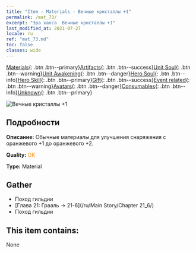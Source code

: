 ```yaml
---
title: "Item - Materials - Вечные кристаллы +1"
permalink: /mat_73/
excerpt: "Эра хаоса  Вечные кристаллы +1"
last_modified_at: 2021-07-27
locale: ru
ref: "mat_73.md"
toc: false
classes: wide
---
```

 [Materials](/ItemsRU/){: .btn .btn--primary}[Artifacts](/ItemsRU/Artifacts/){: .btn .btn--success}[Unit Soul](/ItemsRU/UnitSoul/){: .btn .btn--warning}[Unit Awakening](/ItemsRU/UnitAwakening/){: .btn .btn--danger}[Hero Soul](/ItemsRU/HeroSoul/){: .btn .btn--info}[Hero Skill](/ItemsRU/HeroSkill/){: .btn .btn--primary}[Gift](/ItemsRU/Gift/){: .btn .btn--success}[Event related](/ItemsRU/Events/){: .btn .btn--warning}[Avatars](/ItemsRU/Avatars/){: .btn .btn--danger}[Consumables](/ItemsRU/Consumables/){: .btn .btn--info}[Unknown](/ItemsRU/Unknown/){: .btn .btn--primary}

 ![Вечные кристаллы +1](/images/t/i_cailiao_shuijing3.png)

## Подробности
 **Описание:** Обычные материалы для улучшения снаряжения c оранжевого +1 до оранжевого +2.

 **Quality:** <span style="color: #FF8C00">OK</span>

 **Type:** Material

## Gather

*    Поход гильдии 
*    [Глава 21: Грааль -> 21-6](/ru/Main Story/Chapter 21_6/) 
*    Поход гильдии 

## This item contains:

  None

